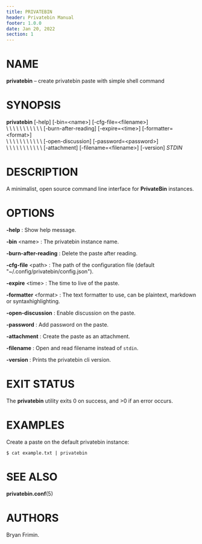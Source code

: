 ```yaml
---
title: PRIVATEBIN
header: Privatebin Manual
footer: 1.0.0
date: Jan 20, 2022
section: 1
---
```

# NAME
**privatebin** – create privatebin paste with simple shell command

# SYNOPSIS
**privatebin** [-help] [-bin=\<name\>] [-cfg-file=\<filename\>]\
\ \ \ \ \ \ \ \ \ \ \ \[-burn-after-reading] [-expire=\<time\>] [-formatter=\<format\>]\
\ \ \ \ \ \ \ \ \ \ \ \[-open-discussion] [-password=\<password\>] \
\ \ \ \ \ \ \ \ \ \ \ \[-attachment] [-filename=\<filename\>] [-version] *STDIN*

# DESCRIPTION
A minimalist, open source command line interface for **PrivateBin**
instances.

# OPTIONS
**-help**
: Show help message.

**-bin** \<name\>
: The privatebin instance name.

**-burn-after-reading**
: Delete the paste after reading.

**-cfg-file** \<path\>
: The path of the configuration file (default
  "~/.config/privatebin/config.json").

**-expire** \<time\>
: The time to live of the paste.

**-formatter** \<format\>
: The text formatter to use, can be plaintext, markdown or
  syntaxhighlighting.

**-open-discussion**
: Enable discussion on the paste.

**-password**
: Add password on the paste.

**-attachment**
: Create the paste as an attachment.

**-filename**
: Open and read filename instead of `stdin`.

**-version**
: Prints the privatebin cli version.

# EXIT STATUS
The **privatebin** utility exits 0 on success, and >0 if an error
occurs.

# EXAMPLES
Create a paste on the default privatebin instance:

    $ cat example.txt | privatebin

# SEE ALSO
**privatebin.conf**(5)

# AUTHORS
Bryan Frimin.
